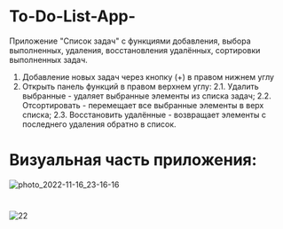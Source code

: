# To-Do-List-App-
Приложение "Список задач" c функциями добавления, выбора выполненных, удаления, восстановления удалённых, сортировки выполненных задач.

1. Добавление новых задач через кнопку (+) в правом нижнем углу
2. Открыть панель функций в правом верхнем углу:
2.1. Удалить выбранные - удаляет выбранные элементы из списка задач; 
2.2. Отсортировать - перемещает все выбранные элементы в верх списка; 
2.3. Восстановить удалённые - возвращает элементы с последнего удаления обратно в список.

# Визуальная часть приложения:
![photo_2022-11-16_23-16-16](https://user-images.githubusercontent.com/106300285/202239776-c2b17ebc-5022-4ea0-a636-7463229014e2.jpg)

#

![22](https://user-images.githubusercontent.com/106300285/202238345-22308a9a-cda6-4f45-a853-e492dfbece06.jpg)
